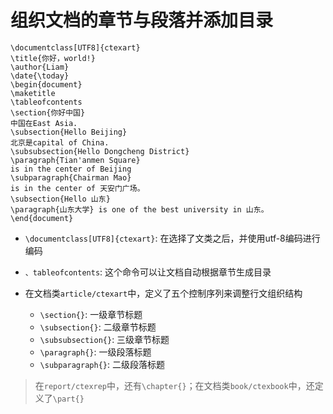 # 组织文档的章节与段落并添加目录

```
\documentclass[UTF8]{ctexart}
\title{你好，world!}
\author{Liam}
\date{\today}
\begin{document}
\maketitle
\tableofcontents
\section{你好中国}
中国在East Asia.
\subsection{Hello Beijing}
北京是capital of China.
\subsubsection{Hello Dongcheng District}
\paragraph{Tian'anmen Square}
is in the center of Beijing
\subparagraph{Chairman Mao}
is in the center of 天安门广场。
\subsection{Hello 山东}
\paragraph{山东大学} is one of the best university in 山东。
\end{document}
```

- `\documentclass[UTF8]{ctexart}`: 在选择了文类之后，并使用utf-8编码进行编码

- `、tableofcontents`:   这个命令可以让文档自动根据章节生成目录

- 在文档类`article/ctexart`中，定义了五个控制序列来调整行文组织结构
    - `\section{}`:         一级章节标题
    - `\subsection{}`:      二级章节标题
    - `\subsubsection{}`:   三级章节标题
    - `\paragraph{}`:       一级段落标题
    - `\subparagraph{}`:    二级段落标题

> 在`report/ctexrep`中，还有`\chapter{}`；在文档类`book/ctexbook`中，还定义了`\part{}`


